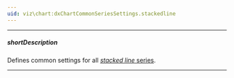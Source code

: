 ```yaml
---
uid: viz\chart:dxChartCommonSeriesSettings.stackedline
---
```

---
##### shortDescription
Defines common settings for all [*stacked line* series](/api-reference/10%20UI%20Components/dxChart/5%20Series%20Types/StackedLineSeries '/Documentation/ApiReference/UI_Components/dxChart/Series_Types/StackedLineSeries/').

---
